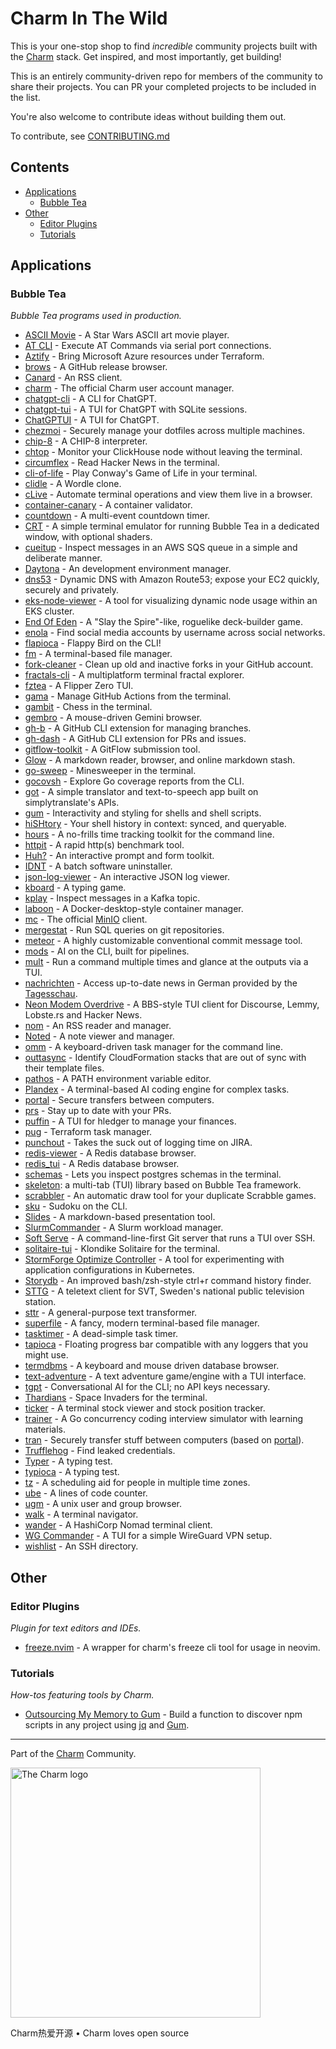 <!--lint ignore double-link awesome-git-repo-age awesome-github -->
<!-- TODO: remove awesome-git-repo-age when repo is older than 30 days -->

# Charm In The Wild

This is your one-stop shop to find *incredible* community projects built with
the [Charm](https://github.com/charmbracelet/) stack. Get inspired, and most importantly, get building!

This is an entirely community-driven repo for members of the community to share
their projects. You can PR your completed projects to be included in the list.

You're also welcome to contribute ideas without building them out.

To contribute, see [CONTRIBUTING.md](./CONTRIBUTING.md)

## Contents

- [Applications](#applications)
  - [Bubble Tea](#bubble-tea)
- [Other](#other)
  - [Editor Plugins](#editor-plugins)
  - [Tutorials](#tutorials)

## Applications

### Bubble Tea

*Bubble Tea programs used in production.*

- [ASCII Movie](https://github.com/gabe565/ascii-movie) - A Star Wars ASCII art movie player.
- [AT CLI](https://github.com/daskycodes/at_cli) - Execute AT Commands via serial port connections.
- [Aztify](https://github.com/Azure/aztfy) - Bring Microsoft Azure resources under Terraform.
- [brows](https://github.com/rubysolo/brows) - A GitHub release browser.
- [Canard](https://github.com/mrusme/canard) - An RSS client.
- [charm](https://github.com/charmbracelet/charm) - The official Charm user account manager.
- [chatgpt-cli](https://github.com/j178/chatgpt) - A CLI for ChatGPT.
- [chatgpt-tui](https://github.com/tearingItUp786/chatgpt-tui) - A TUI for ChatGPT with SQLite sessions.
- [ChatGPTUI](https://github.com/dwisiswant0/chatgptui) - A TUI for ChatGPT.
- [chezmoi](https://github.com/twpayne/chezmoi) - Securely manage your dotfiles across multiple machines.
- [chip-8](https://github.com/braheezy/chip-8) - A CHIP-8 interpreter.
- [chtop](https://github.com/chhetripradeep/chtop) - Monitor your ClickHouse node without leaving the terminal.
- [circumflex](https://github.com/bensadeh/circumflex) - Read Hacker News in the terminal.
- [cli-of-life](https://github.com/gabe565/cli-of-life) - Play Conway's Game of Life in your terminal.
- [clidle](https://github.com/ajeetdsouza/clidle) - A Wordle clone.
- [cLive](https://github.com/koki-develop/clive) - Automate terminal operations and view them live in a browser.
- [container-canary](https://github.com/NVIDIA/container-canary) - A container validator.
- [countdown](https://github.com/aldernero/countdown) - A multi-event countdown timer.
- [CRT](https://github.com/BigJk/crt) - A simple terminal emulator for running Bubble Tea in a dedicated window, with optional shaders.
- [cueitup](https://github.com/dhth/cueitup) - Inspect messages in an AWS SQS queue in a simple and deliberate manner.
- [Daytona](https://github.com/daytonaio/daytona) - An development environment manager.
- [dns53](https://github.com/purpleclay/dns53) - Dynamic DNS with Amazon Route53; expose your EC2 quickly, securely and privately.
- [eks-node-viewer](https://github.com/awslabs/eks-node-viewer) - A tool for visualizing dynamic node usage within an EKS cluster.
- [End Of Eden](https://github.com/BigJk/end_of_eden) - A "Slay the Spire"-like, roguelike deck-builder game.
- [enola](https://github.com/sherlock-project/enola) - Find social media accounts by username across social networks.
- [flapioca](https://github.com/kbrgl/flapioca) - Flappy Bird on the CLI!
- [fm](https://github.com/knipferrc/fm) - A terminal-based file manager.
- [fork-cleaner](https://github.com/caarlos0/fork-cleaner) - Clean up old and inactive forks in your GitHub account.
- [fractals-cli](https://github.com/MicheleFiladelfia/fractals-cli) - A multiplatform terminal fractal explorer.
- [fztea](https://github.com/jon4hz/fztea) - A Flipper Zero TUI.
- [gama](https://github.com/termkit/gama) - Manage GitHub Actions from the terminal.
- [gambit](https://github.com/maaslalani/gambit) - Chess in the terminal.
- [gembro](https://git.sr.ht/~rafael/gembro) - A mouse-driven Gemini browser.
- [gh-b](https://github.com/joaom00/gh-b) - A GitHub CLI extension for managing branches.
- [gh-dash](https://www.github.com/dlvhdr/gh-dash) - A GitHub CLI extension for PRs and issues.
- [gitflow-toolkit](https://github.com/mritd/gitflow-toolkit) - A GitFlow submission tool.
- [Glow](https://github.com/charmbracelet/glow) - A markdown reader, browser, and online markdown stash.
- [go-sweep](https://github.com/maxpaulus43/go-sweep) - Minesweeper in the terminal.
- [gocovsh](https://github.com/orlangure/gocovsh) - Explore Go coverage reports from the CLI.
- [got](https://github.com/fedeztk/got) - A simple translator and text-to-speech app built on simplytranslate's APIs.
- [gum](https://github.com/charmbracelet/gum) - Interactivity and styling for shells and shell scripts.
- [hiSHtory](https://github.com/ddworken/hishtory) - Your shell history in context: synced, and queryable.
- [hours](https://github.com/dhth/hours) - A no-frills time tracking toolkit for the command line.
- [httpit](https://github.com/gonetx/httpit) - A rapid http(s) benchmark tool.
- [Huh?](https://github.com/charmbracelet/huh) - An interactive prompt and form toolkit.
- [IDNT](https://github.com/r-darwish/idnt) - A batch software uninstaller.
- [json-log-viewer](https://github.com/hedhyw/json-log-viewer) - An interactive JSON log viewer.
- [kboard](https://github.com/CamiloGarciaLaRotta/kboard) - A typing game.
- [kplay](https://github.com/dhth/kplay) - Inspect messages in a Kafka topic.
- [laboon](https://github.com/arisnacg/laboon) - A Docker-desktop-style container manager.
- [mc](https://github.com/minio/mc) - The official [MinIO](https://min.io) client.
- [mergestat](https://github.com/mergestat/mergestat) - Run SQL queries on git repositories.
- [meteor](https://github.com/stefanlogue/meteor) - A highly customizable conventional commit message tool.
- [mods](https://github.com/charmbracelet/mods) - AI on the CLI, built for pipelines.
- [mult](https://github.com/dhth/mult) - Run a command multiple times and glance at the outputs via a TUI.
- [nachrichten](https://github.com/zMoooooritz/nachrichten) - Access up-to-date news in German provided by the [Tagesschau](https://www.tagesschau.de/).
- [Neon Modem Overdrive](https://github.com/mrusme/neonmodem) - A BBS-style TUI client for Discourse, Lemmy, Lobste.rs and Hacker News.
- [nom](https://github.com/guyfedwards/nom) - An RSS reader and manager.
- [Noted](https://github.com/torbratsberg/noted) - A note viewer and manager.
- [omm](https://github.com/dhth/omm) - A keyboard-driven task manager for the command line.
- [outtasync](https://github.com/dhth/outtasync) - Identify CloudFormation stacks that are out of sync with their template files.
- [pathos](https://github.com/chip/pathos) - A PATH environment variable editor.
- [Plandex](https://github.com/plandex-ai/plandex) - A terminal-based AI coding engine for complex tasks.
- [portal](https://github.com/ZinoKader/portal) - Secure transfers between computers.
- [prs](https://github.com/dhth/prs) - Stay up to date with your PRs.
- [puffin](https://github.com/siddhantac/puffin) - A TUI for hledger to manage your finances.
- [pug](https://github.com/leg100/pug) - Terraform task manager.
- [punchout](https://github.com/dhth/punchout) - Takes the suck out of logging time on JIRA.
- [redis-viewer](https://github.com/SaltFishPr/redis-viewer) - A Redis database browser.
- [redis_tui](https://github.com/mat2cc/redis_tui) - A Redis database browser.
- [schemas](https://github.com/dhth/schemas) - Lets you inspect postgres schemas in the terminal.
- [skeleton](https://github.com/termkit/skeleton): a multi-tab (TUI) library based on Bubble Tea framework.
- [scrabbler](https://github.com/wI2L/scrabbler) - An automatic draw tool for your duplicate Scrabble games.
- [sku](https://github.com/fedeztk/sku) - Sudoku on the CLI.
- [Slides](https://github.com/maaslalani/slides) - A markdown-based presentation tool.
- [SlurmCommander](https://github.com/CLIP-HPC/SlurmCommander) - A Slurm workload manager.
- [Soft Serve](https://github.com/charmbracelet/soft-serve) - A command-line-first Git server that runs a TUI over SSH.
- [solitaire-tui](https://github.com/brianstrauch/solitaire-tui) - Klondike Solitaire for the terminal.
- [StormForge Optimize Controller](https://github.com/thestormforge/optimize-controller) - A tool for experimenting with application configurations in Kubernetes.
- [Storydb](https://github.com/grrlopes/storydb) - An improved bash/zsh-style ctrl+r command history finder.
- [STTG](https://github.com/wille1101/sttg) - A teletext client for SVT, Sweden's national public television station.
- [sttr](https://github.com/abhimanyu003/sttr) - A general-purpose text transformer.
- [superfile](https://github.com/MHNightCat/superfile) - A fancy, modern terminal-based file manager.
- [tasktimer](https://github.com/caarlos0/tasktimer) - A dead-simple task timer.
- [tapioca](https://github.com/charm-community/tapioca) -  Floating progress bar compatible with any loggers that you might use. 
- [termdbms](https://github.com/mathaou/termdbms) - A keyboard and mouse driven database browser.
- [text-adventure](https://gitlab.com/thustle/text-adventure) - A text adventure game/engine with a TUI interface.
- [tgpt](https://github.com/aandrew-me/tgpt) - Conversational AI for the CLI; no API keys necessary.
- [Thardians](https://gitlab.com/thustle/thardians) - Space Invaders for the terminal.
- [ticker](https://github.com/achannarasappa/ticker) - A terminal stock viewer and stock position tracker.
- [trainer](https://github.com/rusinikita/trainer) - A Go concurrency coding interview simulator with learning materials.
- [tran](https://github.com/abdfnx/tran) - Securely transfer stuff between computers (based on [portal](https://github.com/ZinoKader/portal)).
- [Trufflehog](https://github.com/trufflesecurity/trufflehog) - Find leaked credentials.
- [Typer](https://github.com/maaslalani/typer) - A typing test.
- [typioca](https://github.com/bloznelis/typioca) - A typing test.
- [tz](https://github.com/oz/tz) - A scheduling aid for people in multiple time zones.
- [ube](https://github.com/ramirezfernando/ube) - A lines of code counter.
- [ugm](https://github.com/ariasmn/ugm) - A unix user and group browser.
- [walk](https://github.com/antonmedv/walk) - A terminal navigator.
- [wander](https://github.com/robinovitch61/wander) - A HashiCorp Nomad terminal client.
- [WG Commander](https://github.com/AndrianBdn/wg-cmd) - A TUI for a simple WireGuard VPN setup.
- [wishlist](https://github.com/charmbracelet/wishlist) - An SSH directory.

## Other

### Editor Plugins

*Plugin for text editors and IDEs.*

- [freeze.nvim](https://github.com/charm-community/freeze.nvim) -  A wrapper for charm's freeze cli tool for usage in neovim.

### Tutorials

*How-tos featuring tools by Charm.*

- [Outsourcing My Memory to Gum](https://devon.lol/blog/outsourcing-my-memory-to-gum/) -  Build a function to discover npm scripts in any project using [jq](https://github.com/jqlang/jq) and [Gum](https://github.com/charmbracelet/gum).

---

Part of the [Charm](https://charm.sh) Community.

<a href="https://charm.sh/">
  <img
    alt="The Charm logo"
    width="400"
    src="https://stuff.charm.sh/charm-badge.jpg"
  />
</a>

Charm热爱开源 • Charm loves open source

